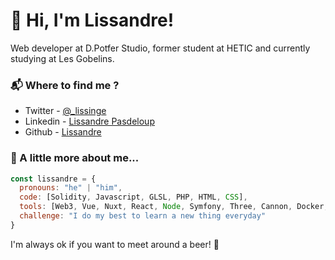 # 🤙 Hi, I'm Lissandre!
Web developer at D.Potfer Studio, former student at HETIC and currently studying at Les Gobelins.

### 📬 Where to find me ?
- Twitter - [@_lissinge](https://twitter.com/_lissinge)
- Linkedin - [Lissandre Pasdeloup](https://www.linkedin.com/in/lissandrepasdeloup)
- Github - [Lissandre](https://github.com/Lissandre)


### 🧠 A little more about me...  

```javascript
const lissandre = {
  pronouns: "he" | "him",
  code: [Solidity, Javascript, GLSL, PHP, HTML, CSS],
  tools: [Web3, Vue, Nuxt, React, Node, Symfony, Three, Cannon, Docker, Stylus, Sass],
  challenge: "I do my best to learn a new thing everyday"
}
```

I'm always ok if you want to meet around a beer! 🍺
